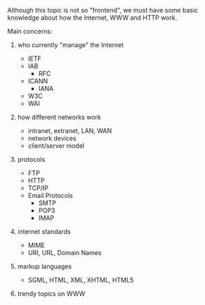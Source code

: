Although this topic is not so "frontend", we must have some basic knowledge about how the Internet, WWW and HTTP work.

Main concerns:
1. who currently "manage" the Internet
    - IETF
    - IAB
        - RFC
    - ICANN
        - IANA
    - W3C
    - WAI

1. how different networks work
    - intranet, extranet, LAN, WAN
    - network devices
    - client/server model

1. protocols
    - FTP
    - HTTP
    - TCP/IP
    - Email Protocols
        - SMTP
        - POP3
        - IMAP

1. internet standards
    - MIME
    - URI, URL, Domain Names

1. markup languages
    - SGML, HTML, XML, XHTML, HTML5

1. trendy topics on WWW
